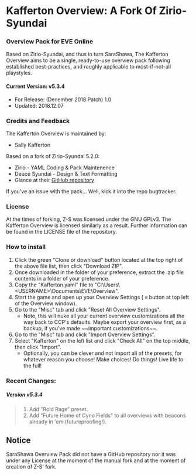 # Kafferton Overview: A Fork Of Zirio-Syundai
### Overview Pack for EVE Online

Based on Zirio-Syundai, and thus in turn SaraShawa, The Kafferton Overview aims to be a single, ready-to-use overview pack following established best-practices, and roughly applicable to most-if-not-all playstyles.

#### Current Version: v5.3.4
- For Release: (December 2018 Patch) 1.0
- Updated: 2018.12.07

### Credits and Feedback
The Kafferton Overview is maintained by:
- Sally Kafferton

Based on a fork of Zirio-Syundai 5.2.0:
- Zirio - YAML Coding & Pack Maintenence
- Deuce Syundai - Design & Text Formatting
- Glance at their [GitHub repository](https://github.com/Arziel1992/Z-S-Overview-Pack)

If you've an issue with the pack... Well, kick it into the repo bugtracker.

### License
At the times of forking, Z-S was licensed under the GNU GPLv3. The Kafferton Overview is licensed similarly as a result. Further information can be found in the LICENSE file of the repository.

### How to install
1. Click the green "Clone or download" button located at the top right of the above file list, then click "Download ZIP".
2. Once downloaded in the folder of your preference, extract the .zip file contents in a folder of your preference.
3. Copy the "Kafferton.yaml" file to "C:\Users\\\<USERNAME>\Documents\EVE\Overview".
4. Start the game and open up your Overview Settings ( ≡ button at top left of the Overview window).
5. Go to the "Misc" tab and click "Reset All Overview Settings".
   - Note, this will nuke all your current overview customizations all the way back to CCP's defaults. Maybe export your overview first, as a backup, if you've made \~\~important customizations\~\~.
6. Go to the "Misc" tab and click "Import Overview Settings".
7. Select "Kafferton" on the left list and click "Check All" on the top middle, then click "Import".
   - Optionally, you can be clever and not import all of the presets, for whatever reason you choose! Make choices! Do things! Live life to the full!

### Recent Changes:

##### Version v5.3.4
>1. Add "Roid Rage" preset.
>2. Add "Future Home of Cyno Fields" to all overviews with beacons already in 'em (futureproofing!).

## Notice
SaraShawa Overview Pack did not have a GitHub repository nor it was under any License at the moment of the manual fork and at the moment of creation of Z-S' fork.
